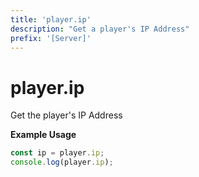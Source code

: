 ```yaml
---
title: 'player.ip'
description: "Get a player's IP Address"
prefix: '[Server]'
---
```


# player.ip

Get the player's IP Address

**Example Usage**

```js
const ip = player.ip;
console.log(player.ip);
```
